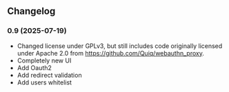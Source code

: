 ## Changelog

### 0.9 (2025-07-19)
* Changed license under GPLv3, but still includes code originally licensed under Apache 2.0 from https://github.com/Quiq/webauthn_proxy.
* Completely new UI
* Add Oauth2
* Add redirect validation
* Add users whitelist